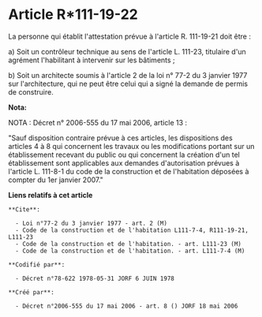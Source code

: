 # Article R*111-19-22

La personne qui établit l'attestation prévue à l'article R. 111-19-21 doit être :

a) Soit un contrôleur technique au sens de l'article L. 111-23, titulaire d'un agrément l'habilitant à intervenir sur les
bâtiments ;

b) Soit un architecte soumis à l'article 2 de la loi n° 77-2 du 3 janvier 1977 sur l'architecture, qui ne peut être celui qui
a signé la demande de permis de construire.

**Nota:**

NOTA : Décret n° 2006-555 du 17 mai 2006, article 13 :

"Sauf disposition contraire prévue à ces articles, les dispositions des articles 4 à 8 qui concernent les travaux ou les
modifications portant sur un établissement recevant du public ou qui concernent la création d'un tel établissement sont
applicables aux demandes d'autorisation prévues à l'article L. 111-8-1 du code de la construction et de l'habitation déposées
à compter du 1er janvier 2007."

**Liens relatifs à cet article**

	**Cite**:

	  - Loi n°77-2 du 3 janvier 1977 - art. 2 (M)
	  - Code de la construction et de l'habitation L111-7-4, R111-19-21, L111-23
	  - Code de la construction et de l'habitation. - art. L111-23 (M)
	  - Code de la construction et de l'habitation. - art. L111-7-4 (M)

	**Codifié par**:

	  - Décret n°78-622 1978-05-31 JORF 6 JUIN 1978

	**Créé par**:

	  - Décret n°2006-555 du 17 mai 2006 - art. 8 () JORF 18 mai 2006
